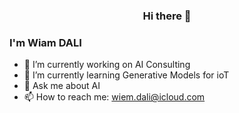 ### <center> Hi there 👋 </center>
### I'm Wiam DALI



- 🔭 I’m currently working on AI Consulting
- 🌱 I’m currently learning Generative Models for ioT
- 💬 Ask me about AI
- 📫 How to reach me: wiem.dali@icloud.com
